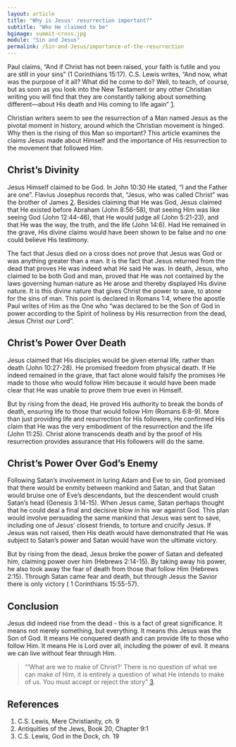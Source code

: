 ```yaml
---
layout: article
title: "Why is Jesus' resurrection important?"
subtitle: "Who He claimed to be"
bgimage: summit-cross.jpg
module: "Sin and Jesus"
permalink: /Sin-and-Jesus/importance-of-the-resurrection
---
```

 
Paul claims, “And if Christ has not been raised, your faith is futile and you are still in your sins” (1 Corinthians 15:17). C.S. Lewis writes, “And now, what was the purpose of it all? What did he come to do? Well, to teach, of course, but as soon as you look into the New Testament or any other Christian writing you will find that they are constantly talking about something different—about His death and His coming to life again” [1]({{page.permalink}}/#References).
 
Christian writers seem to see the resurrection of a Man named Jesus as the pivotal moment in history, around which the Christian movement is hinged. Why then is the rising of this Man so important? This article examines the claims Jesus made about Himself and the importance of His resurrection to the movement that followed Him.
 
## Christ’s Divinity
Jesus Himself claimed to be God. In John 10:30 He stated, “I and the Father are one”. Flavius Josephus records that, “Jesus, who was called Christ” was the brother of James [2]({{page.permalink}}/#References). Besides claiming that He was God, Jesus claimed that He existed before Abraham (John 8:56-58), that seeing Him was like seeing God (John 12:44-46), that He would judge all (John 5:21-23), and that He was the way, the truth, and the life (John 14:6). Had He remained in the grave, His divine claims would have been shown to be false and no one could believe His testimony.
 
The fact that Jesus died on a cross does not prove that Jesus was God or was anything greater than a man. It is the fact that Jesus returned from the dead that proves He was indeed what He said He was. In death, Jesus, who claimed to be both God and man, proved that He was not contained by the laws governing human nature as He arose and thereby displayed His divine nature. It is this divine nature that gives Christ the power to save, to atone for the sins of man. This point is declared in Romans 1:4, where the apostle Paul writes of Him as the One who “was declared to be the Son of God in power according to the Spirit of holiness by His resurrection from the dead, Jesus Christ our Lord”.
 
## Christ’s Power Over Death
Jesus claimed that His disciples would be given eternal life, rather than death (John 10:27-28). He promised freedom from physical death. If He indeed remained in the grave, that fact alone would falsify the promises He made to those who would follow Him because it would have been made clear that He was unable to prove them true even in Himself.
 
But by rising from the dead, He proved His authority to break the bonds of death, ensuring life to those that would follow Him (Romans 6:8-9). More than just providing life and resurrection for His followers, He confirmed His claim that He was the very embodiment of the resurrection and the life (John 11:25). Christ alone transcends death and by the proof of His resurrection provides assurance that His followers will do the same.
 
## Christ’s Power Over God’s Enemy
Following Satan’s involvement in luring Adam and Eve to sin, God promised that there would be enmity between mankind and Satan, and that Satan would bruise one of Eve’s descendants, but the descendent would crush Satan’s head (Genesis 3:14-15). When Jesus came, Satan perhaps thought that he could deal a final and decisive blow in his war against God. This plan would involve persuading the same mankind that Jesus was sent to save, including one of Jesus’ closest friends, to torture and crucify Jesus.  If Jesus was not raised, then His death would have demonstrated that He was subject to Satan’s power and Satan would have won the ultimate victory.
 
But by rising from the dead, Jesus broke the power of Satan and defeated him, claiming power over him (Hebrews 2:14-15). By taking away his power, he also took away the fear of death from those that follow Him (Hebrews 2:15). Through Satan came fear and death, but through Jesus the Savior there is only victory ( 1 Corinthians 15:55-57).
 
## Conclusion
Jesus did indeed rise from the dead - this is a fact of great significance. It means not merely something, but everything. It means this Jesus was the Son of God. It means He conquered death and can provide life to those who follow Him. It means He is Lord over all, including the power of evil. It means we can live without fear through Him.
 
> “‘What are we to make of Christ?’ There is no question of what we can make of Him, it is entirely a question of what He intends to make of us. You must accept or reject the story” [3]({{page.permalink}}/#References).
 
## References <a id="References"></a>
1. C.S. Lewis, Mere Christianity, ch. 9
2. Antiquities of the Jews, Book 20, Chapter 9:1
3. C.S. Lewis, God in the Dock, ch. 19